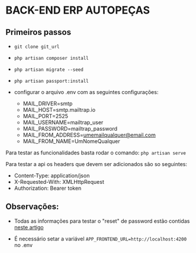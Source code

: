 # BACK-END ERP AUTOPEÇAS

Primeiros passos
---

 - `git clone git_url`
 - `php artisan composer install`
 - `php artisan migrate --seed`
 - `php artisan passport:install`
 - configurar o arquivo .env com as seguintes configurações:

     - MAIL_DRIVER=smtp
     - MAIL_HOST=smtp.mailtrap.io
     - MAIL_PORT=2525
     - MAIL_USERNAME=mailtrap_user
     - MAIL_PASSWORD=mailtrap_password
     - MAIL_FROM_ADDRESS=umemailqualquer@email.com
     - MAIL_FROM_NAME=UmNomeQualquer

Para testar as funcionalidades basta rodar o comando: `php artisan serve`
 
Para testar a api os headers que devem ser adicionados são so seguintes:

 - Content-Type: application/json
 - X-Requested-With: XMLHttpRequest
 - Authorization: Bearer token

Observações:
---

 - Todas as informações para testar o "reset" de password estão contidas [neste artigo](https://medium.com/modulr/api-rest-with-laravel-5-6-passport-authentication-reset-password-part-4-50d27455dcca)

 - É necessário setar a variável `APP_FRONTEND_URL=http://localhost:4200` no .env